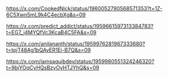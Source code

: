 https://x.com/CookedNick/status/1960052790568571353?t=1Z-6C5Xwn5mL9k4C4ecbXg&s=09

https://x.com/predict_addict/status/1959661597313384783?t=EG7_j4MYQfVc3KcaB4C5FA&s=09

https://x.com/anilananth/status/1959976281967333680?t=tpjT48Ag1bQAvER1Ej-B7Q&s=09

https://x.com/iamsaquibdev/status/1959980551324246320?t=9bjYOqCyHQsBzyOyHTJYhQ&s=09